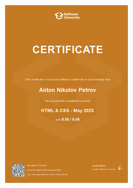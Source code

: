 <div align="center" display="flex">
    <img src="./certs/html_css.jfif" alt="html_css" width="390" height="561">
</div>
